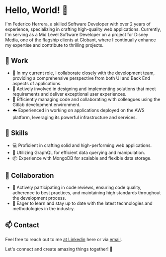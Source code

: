 # Hello, World! 👋

I'm Federico Herrera, a skilled Software Developer with over 2 years of experience, specializing in crafting high-quality web applications. Currently, I'm serving as a Mid Level Software Developer on a project for Disney Media, one of the flagship clients at Globant, where I continually enhance my expertise and contribute to thrilling projects.

## 💼 Work

- 🔭 In my current role, I collaborate closely with the development team, providing a comprehensive perspective from both UI and Back End aspects of applications.
- 🚀 Actively involved in designing and implementing solutions that meet requirements and deliver exceptional user experiences.
- 👥 Efficiently managing code and collaborating with colleagues using the Gitlab development environment.
- ☁️ Experienced in working on applications deployed on the AWS platform, leveraging its powerful infrastructure and services.

## 🚀 Skills

- 💻 Proficient in crafting solid and high-performing web applications.
- 🔄 Utilizing GraphQL for efficient data querying and manipulation.
- 📦 Experience with MongoDB for scalable and flexible data storage.

## 👥 Collaboration

- 🤝 Actively participating in code reviews, ensuring code quality, adherence to best practices, and maintaining high standards throughout the development process.
- 🌱 Eager to learn and stay up to date with the latest technologies and methodologies in the industry.

## 📫 Contact

Feel free to reach out to me [at Linkedin](https://www.linkedin.com/in/federicoherreradev) here or via [email](eailto:federico.herrera_dev@outlook.com).

Let's connect and create amazing things together! 🚀

<!---
FdHerrera/FdHerrera is a ✨ special ✨ repository because its `README.md` (this file) appears on your GitHub profile.
You can click the Preview link to take a look at your changes.
--->
